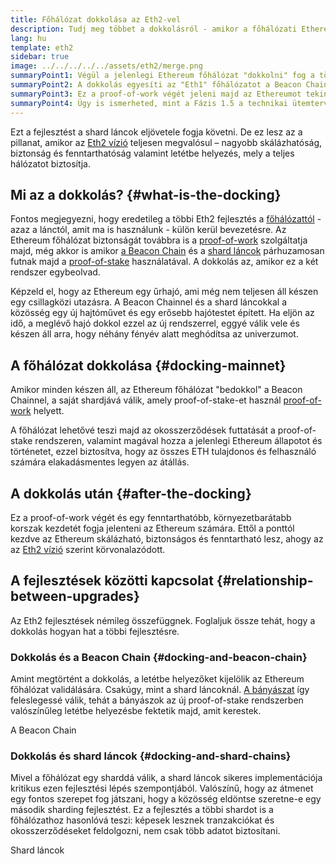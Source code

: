 ```yaml
---
title: Főhálózat dokkolása az Eth2-vel
description: Tudj meg többet a dokkolásról - amikor a főhálózati Ethereum csatlakozik a Beacon Chain által koordinált proof-of-stake rendszerhez.
lang: hu
template: eth2
sidebar: true
image: ../../../../../assets/eth2/merge.png
summaryPoint1: Végül a jelenlegi Ethereum főhálózat "dokkolni" fog a többi Eth2 fejlesztéssel együtt.
summaryPoint2: A dokkolás egyesíti az "Eth1" főhálózatot a Beacon Chainnel és a sharding rendszerrel.
summaryPoint3: Ez a proof-of-work végét jeleni majd az Ethereumot tekintve, és a teljes átmenetet a proof-of-stake-be.
summaryPoint4: Úgy is ismerheted, mint a Fázis 1.5 a technikai ütemtervek szerint.
---
```


<UpgradeStatus dateKey="page-eth2-upgrades-merge-date">
    Ezt a fejlesztést a shard láncok eljövetele fogja követni. De ez lesz az a pillanat, amikor az <a href="/eth2/vision/">Eth2 vízió</a> teljesen megvalósul – nagyobb skálázhatóság, biztonság és fenntarthatóság valamint letétbe helyezés, mely a teljes hálózatot biztosítja.
</UpgradeStatus>

## Mi az a dokkolás? {#what-is-the-docking}

Fontos megjegyezni, hogy eredetileg a többi Eth2 fejlesztés a [főhálózattól](/glossary/#mainnet) - azaz a lánctól, amit ma is használunk - külön kerül bevezetésre. Az Ethereum főhálózat biztonságát továbbra is a [proof-of-work](/developers/docs/consensus-mechanisms/pow/) szolgáltatja majd, még akkor is amikor [a Beacon Chain](/eth2/beacon-chain/) és a [shard láncok](/eth2/shard-chains/) párhuzamosan futnak majd a [proof-of-stake](/developers/docs/consensus-mechanisms/pos/) használatával. A dokkolás az, amikor ez a két rendszer egybeolvad.

Képzeld el, hogy az Ethereum egy űrhajó, ami még nem teljesen áll készen egy csillagközi utazásra. A Beacon Chainnel és a shard láncokkal a közösség egy új hajtóművet és egy erősebb hajótestet épített. Ha eljön az idő, a meglévő hajó dokkol ezzel az új rendszerrel, eggyé válik vele és készen áll arra, hogy néhány fényév alatt meghódítsa az univerzumot.

## A főhálózat dokkolása {#docking-mainnet}

Amikor minden készen áll, az Ethereum főhálózat "bedokkol" a Beacon Chainnel, a saját shardjává válik, amely proof-of-stake-et használ [proof-of-work](/developers/docs/consensus-mechanisms/pow/) helyett.

A főhálózat lehetővé teszi majd az okosszerződések futtatását a proof-of-stake rendszeren, valamint magával hozza a jelenlegi Ethereum állapotot és történetet, ezzel biztosítva, hogy az összes ETH tulajdonos és felhasználó számára elakadásmentes legyen az átállás.

## A dokkolás után {#after-the-docking}

Ez a proof-of-work végét és egy fenntarthatóbb, környezetbarátabb korszak kezdetét fogja jelenteni az Ethereum számára. Ettől a ponttól kezdve az Ethereum skálázható, biztonságos és fenntartható lesz, ahogy az az [Eth2 vízió](/eth2/vision/) szerint körvonalazódott.

## A fejlesztések közötti kapcsolat {#relationship-between-upgrades}

Az Eth2 fejlesztések némileg összefüggnek. Foglaljuk össze tehát, hogy a dokkolás hogyan hat a többi fejlesztésre.

### Dokkolás és a Beacon Chain {#docking-and-beacon-chain}

Amint megtörtént a dokkolás, a letétbe helyezőket kijelölik az Ethereum főhálózat validálására. Csakúgy, mint a shard láncoknál. [A bányászat](/developers/docs/consensus-mechanisms/pow/mining/) így feleslegessé válik, tehát a bányászok az új proof-of-stake rendszerben valószínűleg letétbe helyezésbe fektetik majd, amit kerestek.

<ButtonLink to="/eth2/beacon-chain/">A Beacon Chain</ButtonLink>

### Dokkolás és shard láncok {#docking-and-shard-chains}

Mivel a főhálózat egy sharddá válik, a shard láncok sikeres implementációja kritikus ezen fejlesztési lépés szempontjából. Valószínű, hogy az átmenet egy fontos szerepet fog játszani, hogy a közösség eldöntse szeretne-e egy második sharding fejlesztést. Ez a fejlesztés a többi shardot is a főhálózathoz hasonlóvá teszi: képesek lesznek tranzakciókat és okosszerződéseket feldolgozni, nem csak több adatot biztosítani.

<ButtonLink to="/eth2/shard-chains/">Shard láncok</ButtonLink>
